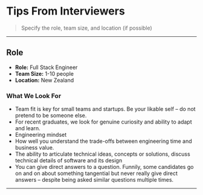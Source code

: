 # Tips From Interviewers

> Specify the role, team size, and location (if possible)

---

## Role

- **Role:** Full Stack Engineer
- **Team Size:** 1-10 people
- **Location:** New Zealand

### What We Look For

* Team fit is key for small teams and startups. Be your likable self – do not pretend to be someone else.
* For recent graduates, we look for genuine curiosity and ability to adapt and learn.
* Engineering mindset
* How well you understand the trade-offs between engineering time and business value.
* The ability to articulate technical ideas, concepts or solutions, discuss technical details of software and its design
* You can give direct answers to a question. Funnily, some candidates go on and on about something tangential but never really give direct answers – despite being asked similar questions multiple times.

---
